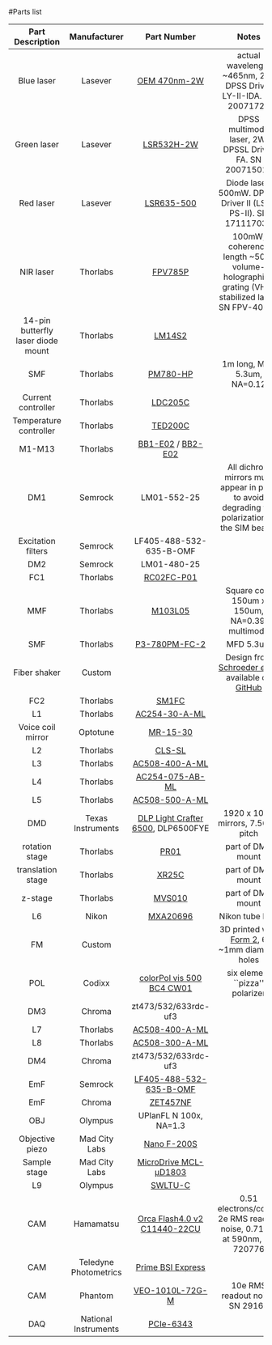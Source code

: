 #Parts list

<?
|            Purple laser            |      Lasever      |                                                [LSR405NL-200]()                                                |                                                        405nm, 200mW, SN 17112803Y                                                        |
|             Blue laser             |      Lasever      |                                                [LSR473NL-150]()                                                |                                                        473nm, 150mW, SN 17112804C                                                        |
|             NIR laser              |      Lasever      |                                                [LSR780NL-150]()                                                |                                                        780nm, 150mW, SN 17112804Y                                                        |
|             Red Laser              |      Lasever      |                                                [LSR671H-500]()                                                 |                                                        671nm, 500mW, SN 17112802F                                                        |
|            Green Laser             |     Lasever       |                                                [LSR532NL-500]()                                                |                                                        532nm, 500mW, SN 17112805C                                                        |
?>

|          Part Description          |     Manufacturer      |                                                                   Part Number                                                                   |                                                                  Notes                                                                   |
|:----------------------------------:|:---------------------:|:-----------------------------------------------------------------------------------------------------------------------------------------------:|:----------------------------------------------------------------------------------------------------------------------------------------:|
|             Blue laser             |        Lasever        |                                         [OEM 470nm-2W](http://www.lasever.com/productinfo/1253516.html)                                         |                                     actual wavelength ~465nm, 2W. DPSS Driver LY-II-IDA. SN 20071721                                     |
|            Green laser             |        Lasever        |                                               [LSR532H-2W](http://lasever.com/product/277719556)                                                |                                         DPSS multimode laser, 2W. DPSSL Driver FA. SN 20071501F                                          |
|             Red laser              |        Lasever        |                                               [LSR635-500](http://lasever.com/product/277721253)                                                |                                      Diode laser, 500mW. DPSSL Driver II (LSR-PS-II). SN 17111703Y                                       |
|             NIR laser              |       Thorlabs        |                              [FPV785P](https://www.thorlabs.com/newgrouppage9.cfm?objectgroup_id=12348&pn=FPV785P)                              |                      100mW, coherence length ~50m. volume-holographic-grating (VHG) stabilized laser. SN FPV-40739                       |
| 14-pin butterfly laser diode mount |       Thorlabs        |                                      [LM14S2](https://www.thorlabs.com/thorproduct.cfm?partnumber=LM14S2)                                       |                                                                                                                                          |
|                SMF                 |       Thorlabs        |                                    [PM780-HP](https://www.thorlabs.com/thorproduct.cfm?partnumber=PM780-HP)                                     |                                                       1m long, MFD 5.3um, NA=0.12                                                        |
 |         Current controller         |       Thorlabs        |                               [LDC205C](https://www.thorlabs.com/newgrouppage9.cfm?objectgroup_id=10&pn=LDC205C)                                |                                                                                                                                          |
|       Temperature controller       |       Thorlabs        |                               [TED200C](https://www.thorlabs.com/newgrouppage9.cfm?objectgroup_id=307&pn=TED200C)                               |                                                                                                                                          | 
|               M1-M13               |       Thorlabs        | [BB1-E02](https://www.thorlabs.com/thorproduct.cfm?partnumber=BB1-E02) / [BB2-E02](https://www.thorlabs.com/thorproduct.cfm?partnumber=BB2-E02) |                                                                                                                                          |
|                DM1                 |        Semrock        |                                                                   LM01-552-25                                                                   |                      All dichroic mirrors must appear in pairs to avoid degrading the polarization of the SIM beams                      |
|         Excitation filters         |        Semrock        |                                                             LF405-488-532-635-B-OMF                                                             |                                                                                                                                          |
|                DM2                 |        Semrock        |                                                                   LM01-480-25                                                                   |                                                                                                                                          |
|                FC1                 |       Thorlabs        |                                  [RC02FC-P01](https://www.thorlabs.com/thorproduct.cfm?partnumber=RC02FC-P01)                                   |                                                                                                                                          |
|                MMF                 |       Thorlabs        |                                     [M103L05](https://www.thorlabs.com/thorproduct.cfm?partnumber=M103L05)                                      |                                              Square core 150um x 150um, NA=0.39, multimode                                               |
|                SMF                 |       Thorlabs        |                               [P3-780PM-FC-2](https://www.thorlabs.com/thorproduct.cfm?partnumber=P3-780PM-FC-2)                                |                                                                MFD 5.3um                                                                 |
|            Fiber shaker            |        Custom         |                                                                                                                                                 | Design from [Schroeder <i>et al.</i>](https://doi.org/10.1364/BOE.380815) available on [GitHub](https://github.com/ries-lab/LaserEngine) | 
|                FC2                 |       Thorlabs        |                                       [SM1FC](https://www.thorlabs.com/thorproduct.cfm?partnumber=SM1FC)                                        |                                                                                                                                          |
|                 L1                 |       Thorlabs        |                               [AC254-30-A-ML](https://www.thorlabs.com/thorproduct.cfm?partnumber=AC254-030-A-ML)                               |                                                                                                                                          |
|         Voice coil mirror          |       Optotune        |                                                   [MR-15-30](https://www.optotune.com/mr1530)                                                   |                                                                                                                                          |
|                 L2                 |       Thorlabs        |                                      [CLS-SL](https://www.thorlabs.com/thorproduct.cfm?partnumber=CLS-SL)                                       |                                                                                                                                          |
|                 L3                 |       Thorlabs        |                               [AC508-400-A-ML](https://www.thorlabs.com/thorProduct.cfm?partnumber=AC508-400-A-M)                               |                                                                                                                                          |
|                 L4                 |       Thorlabs        |                             [AC254-075-AB-ML](https://www.thorlabs.com/thorproduct.cfm?partnumber=AC254-075-AB-ML)                              |                                                                                                                                          |
|                 L5                 |       Thorlabs        |                              [AC508-500-A-ML](https://www.thorlabs.com/thorProduct.cfm?partnumber=AC508-500-A-ML)                               |                                                                                                                                          |
|                DMD                 |   Texas Instruments   |                                    [DLP Light Crafter 6500](https://www.ti.com/tool/DLPLCR65EVM), DLP6500FYE                                    |                                                    1920 x 1080 mirrors, 7.56um pitch                                                     |
|           rotation stage           |       Thorlabs        |                                        [PR01](https://www.thorlabs.com/thorproduct.cfm?partnumber=PR01)                                         |                                                            part of DMD mount                                                             |
|         translation stage          |       Thorlabs        |                                       [XR25C](https://www.thorlabs.com/thorproduct.cfm?partnumber=XR25C)                                        |                                                            part of DMD mount                                                             |
|              z-stage               |       Thorlabs        |                                 [MVS010](https://www.thorlabs.com/thorproduct.cfm?partnumber=MVS010&pn=MVS010)                                  |                                                            part of DMD mount                                                             |
|                 L6                 |         Nikon         |                                     [MXA20696](https://www.edmundoptics.com/p/nikon-200mm-tube-lens/15374/)                                     |                                                             Nikon tube lens                                                              |
|                 FM                 |        Custom         |                                                                                                                                                 |                        3D printed with [Form 2](https://formlabs.com/3d-printers/form-2/), 6 ~1mm diameter holes                         |
|                POL                 |        Codixx         |                       [colorPol vis 500 BC4 CW01](https://www.directindustry.com/prod/codixx/product-20393-2069393.html)                        |                                                     six element ``pizza'' polarizer                                                      |
|                DM3                 |        Chroma         |                                                              zt473/532/633rdc-uf3                                                               |                                                                                                                                          |
|                 L7                 |       Thorlabs        |                              [AC508-400-A-ML](https://www.thorlabs.com/thorproduct.cfm?partnumber=AC508-400-A-ML)                               |                                                                                                                                          |
|                 L8                 |       Thorlabs        |                              [AC508-300-A-ML](https://www.thorlabs.com/thorproduct.cfm?partnumber=AC508-300-A-ML)                               |                                                                                                                                          |
|                DM4                 |        Chroma         |                                                              zt473/532/633rdc-uf3                                                               |                                                                                                                                          |
|                EmF                 |        Semrock        |                  [LF405-488-532-635-B-OMF](https://www.avr-optics.com/catalog/optical_filters/filter_sets/lf405_488_532_635_b)                  |                                                                                                                                          |
|                EmF                 |        Chroma         |                                   [ZET457NF](https://www.chroma.com/products/parts/457nm-laser-notch-filter)                                    |                                                                                                                                          |
|                OBJ                 |        Olympus        |                                                             UPlanFL N 100x, NA=1.3                                                              |                                                                                                                                          |
|          Objective piezo           |     Mad City Labs     |                                           [Nano F-200S](http://www.madcitylabs.com/nanozseries.html)                                            |                                                                                                                                          |
|            Sample stage            |     Mad City Labs     |                                    [MicroDrive MCL-&#956;D1803](http://www.madcitylabs.com/microstage.html)                                     |                                                                                                                                          |
|                 L9                 |        Olympus        |                                    [SWLTU-C](https://www.olympus-lifescience.com/en/oem-components/swtlu-c/)                                    |                                                                                                                                          |
|                CAM                 |       Hamamatsu       |                 [Orca Flash4.0 v2 C11440-22CU](https://www.hamamatsu.com/jp/en/product/cameras/cmos-cameras/C11440-42U30.html)                  |                                 0.51 electrons/count, 2e RMS readout noise, 0.71 QE at 590nm, SN 720776                                  |
|                CAM                 | Teledyne Photometrics |                             [Prime BSI Express](https://www.photometrics.com/products/prime-family/primebsiexpress)                             |                                                                                                                                          |
|                CAM                 |        Phantom        |                                [VEO-1010L-72G-M](https://www.phantomhighspeed.com/products/cameras/veo/veo1010)                                 |                                                     10e RMS readout noise, SN 29160                                                      |
|                DAQ                 | National Instruments  |                               [PCIe-6343](https://www.ni.com/docs/en-US/bundle/pcie-6343-specs/page/specs.html)                                 |                                                                                                                                          |